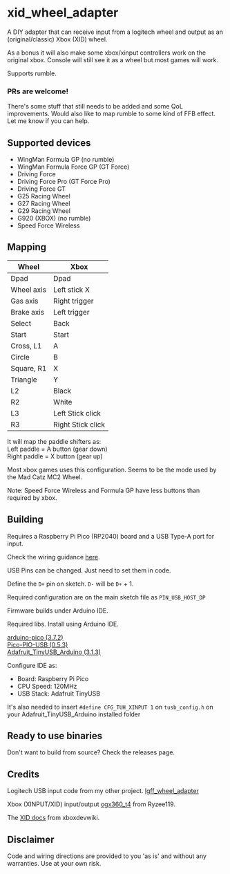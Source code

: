 # xid_wheel_adapter
A DIY adapter that can receive input from a logitech wheel and output as an (original/classic) Xbox (XID) wheel.

As a bonus it will also make some xbox/xinput controllers work on the original xbox. Console will still see it as a wheel but most games will work.

Supports rumble.

### PRs are welcome!
There's some stuff that still needs to be added and some QoL improvements. Would also like to map rumble to some kind of FFB effect.
Let me know if you can help.

## Supported devices
* WingMan Formula GP (no rumble)
* WingMan Formula Force GP (GT Force)
* Driving Force
* Driving Force Pro (GT Force Pro)
* Driving Force GT
* G25 Racing Wheel
* G27 Racing Wheel
* G29 Racing Wheel
* G920 (XBOX) (no rumble)
* Speed Force Wireless

## Mapping
| Wheel      | Xbox              |
|------------|-------------------|
| Dpad       | Dpad              |
| Wheel axis | Left stick X      |
| Gas axis   | Right trigger     |
| Brake axis | Left trigger      |
| Select     | Back              |
| Start      | Start             |
| Cross, L1  | A                 |
| Circle     | B                 |
| Square, R1 | X                 |
| Triangle   | Y                 |
| L2         | Black             |
| R2         | White             |
| L3         | Left Stick click  |
| R3         | Right Stick click |

It will map the paddle shifters as:<br/>
Left paddle = A button (gear down)<br/>
Right paddle = X button (gear up)<br/>
 
Most xbox games uses this configuration. Seems to be the mode used by the Mad Catz MC2 Wheel.

Note: Speed Force Wireless and Formula GP have less buttons than required by xbox.

## Building
Requires a Raspberry Pi Pico (RP2040) board and a USB Type-A port for input.

Check the wiring guidance [here](https://github.com/sekigon-gonnoc/Pico-PIO-USB/discussions/7).

USB Pins can be changed. Just need to set them in code.

Define the `D+` pin on sketch. `D-` will be `D+` + 1.

Required configuration are on the main sketch file as `PIN_USB_HOST_DP`

Firmware builds under Arduino IDE.

Required libs. Install using Arduino IDE.

[arduino-pico (3.7.2)](https://github.com/earlephilhower/arduino-pico#installing-via-arduino-boards-manager)<br/>
[Pico-PIO-USB (0.5.3)](https://github.com/sekigon-gonnoc/Pico-PIO-USB)<br/>
[Adafruit_TinyUSB_Arduino (3.1.3)](https://github.com/adafruit/Adafruit_TinyUSB_Arduino)

Configure IDE as:
* Board: Raspberry Pi Pico
* CPU Speed: 120MHz
* USB Stack: Adafruit TinyUSB
 
It's also needed to insert `#define CFG_TUH_XINPUT 1` on `tusb_config.h` on your Adafruit_TinyUSB_Arduino installed folder

## Ready to use binaries
Don't want to build from source? Check the releases page.

## Credits
Logitech USB input code from my other project.
[lgff_wheel_adapter](https://github.com/sonik-br/lgff_wheel_adapter)

Xbox (XINPUT/XID) input/output [ogx360_t4](https://github.com/Ryzee119/ogx360_t4) from Ryzee119.

The [XID docs](https://xboxdevwiki.net/Xbox_Input_Devices) from xboxdevwiki.

## Disclaimer

Code and wiring directions are provided to you 'as is' and without any warranties. Use at your own risk.